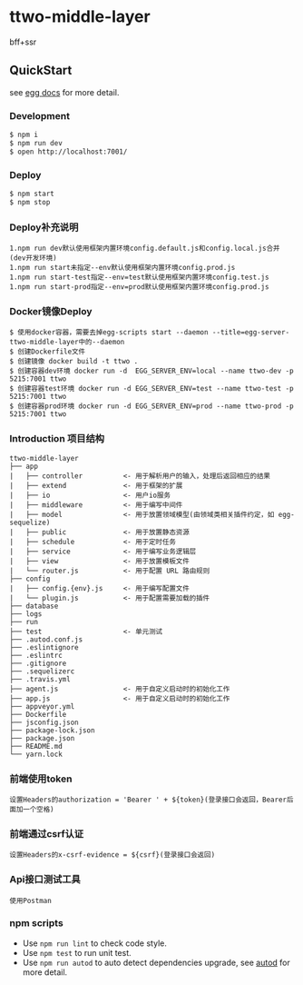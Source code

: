 # ttwo-middle-layer

bff+ssr

## QuickStart

<!-- add docs here for user -->

see [egg docs][egg] for more detail.

### Development

```bash
$ npm i
$ npm run dev
$ open http://localhost:7001/
```

### Deploy

```bash
$ npm start
$ npm stop
```

### Deploy补充说明
```
1.npm run dev默认使用框架内置环境config.default.js和config.local.js合并(dev开发环境)
1.npm run start未指定--env默认使用框架内置环境config.prod.js
1.npm run start-test指定--env=test默认使用框架内置环境config.test.js
1.npm run start-prod指定--env=prod默认使用框架内置环境config.prod.js
```

### Docker镜像Deploy

```
$ 使用docker容器，需要去掉egg-scripts start --daemon --title=egg-server-ttwo-middle-layer中的--daemon
$ 创建Dockerfile文件
$ 创建镜像 docker build -t ttwo .
$ 创建容器dev环境 docker run -d  EGG_SERVER_ENV=local --name ttwo-dev -p 5215:7001 ttwo
$ 创建容器test环境 docker run -d EGG_SERVER_ENV=test --name ttwo-test -p 5215:7001 ttwo
$ 创建容器prod环境 docker run -d EGG_SERVER_ENV=prod --name ttwo-prod -p 5215:7001 ttwo
```

### Introduction 项目结构
```
ttwo-middle-layer
├── app                     
|   ├── controller          <- 用于解析用户的输入，处理后返回相应的结果     
|   ├── extend              <- 用于框架的扩展
|   ├── io                  <- 用户io服务
|   ├── middleware          <- 用于编写中间件         
|   ├── model               <- 用于放置领域模型(由领域类相关插件约定，如 egg-sequelize)
|   ├── public              <- 用于放置静态资源
|   ├── schedule            <- 用于定时任务
|   ├── service             <- 用于编写业务逻辑层
|   ├── view                <- 用于放置模板文件                 
|   └── router.js           <- 用于配置 URL 路由规则
├── config                  
|   ├── config.{env}.js     <- 用于编写配置文件                 
|   └── plugin.js           <- 用于配置需要加载的插件
├── database                
├── logs                    
├── run                    
├── test                    <- 单元测试                        
├── .autod.conf.js                   
├── .eslintignore                    
├── .eslintrc                    
├── .gitignore                                  
├── .sequelizerc
├── .travis.yml
├── agent.js                <- 用于自定义启动时的初始化工作      
├── app.js                  <- 用于自定义启动时的初始化工作      
├── appveyor.yml
├── Dockerfile
├── jsconfig.json
├── package-lock.json
├── package.json
├── README.md
└── yarn.lock
```

### 前端使用token
```
设置Headers的authorization = 'Bearer ' + ${token}(登录接口会返回，Bearer后面加一个空格)
```

### 前端通过csrf认证
```
设置Headers的x-csrf-evidence = ${csrf}(登录接口会返回)
```

### Api接口测试工具
```
使用Postman
```

### npm scripts

- Use `npm run lint` to check code style.
- Use `npm test` to run unit test.
- Use `npm run autod` to auto detect dependencies upgrade, see [autod](https://www.npmjs.com/package/autod) for more detail.


[egg]: https://eggjs.org/zh-cn/
[nunjucks]: https://nunjucks.bootcss.com/
[sequelize]: https://www.sequelize.com.cn/
[moment]: http://momentjs.cn/
